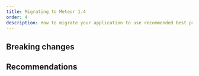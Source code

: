```yaml
---
title: Migrating to Meteor 1.4
order: 4
description: How to migrate your application to use recommended best practice as of Meteor 1.4
---
```


<h2 id="breaking-changes">Breaking changes</h2>

<h2 id="recommendations">Recommendations</h2>
